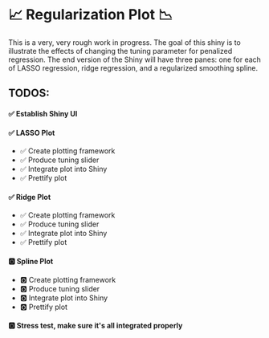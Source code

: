 # :chart_with_upwards_trend: Regularization Plot :chart_with_downwards_trend:
This is a very, very rough work in progress.  The goal of this shiny is to illustrate the effects of changing the tuning parameter for penalized regression.  The end version of the Shiny will have three panes: one for each of LASSO regression, ridge regression, and a regularized smoothing spline.

## TODOS:
#### :white_check_mark: Establish Shiny UI
#### :white_check_mark: LASSO Plot
  * :white_check_mark: Create plotting framework
  * :white_check_mark: Produce tuning slider
  * :white_check_mark: Integrate plot into Shiny
  * :white_check_mark: Prettify plot

#### :white_check_mark: Ridge Plot
  * :white_check_mark: Create plotting framework
  * :white_check_mark: Produce tuning slider
  * :white_check_mark: Integrate plot into Shiny
  * :white_check_mark: Prettify plot

#### :o2: Spline Plot
  * :o2: Create plotting framework
  * :o2: Produce tuning slider
  * :o2: Integrate plot into Shiny
  * :o2: Prettify plot

#### :o2: Stress test, make sure it's all integrated properly
